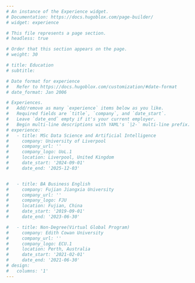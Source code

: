 ```yaml
---
# An instance of the Experience widget.
# Documentation: https://docs.hugoblox.com/page-builder/
# widget: experience

# This file represents a page section.
# headless: true

# Order that this section appears on the page.
# weight: 30

# title: Education
# subtitle:

# Date format for experience
#   Refer to https://docs.hugoblox.com/customization/#date-format
# date_format: Jan 2006

# Experiences.
#   Add/remove as many `experience` items below as you like.
#   Required fields are `title`, `company`, and `date_start`.
#   Leave `date_end` empty if it's your current employer.
#   Begin multi-line descriptions with YAML's `|2-` multi-line prefix.
# experience:
#   - title: MSc Data Science and Artificial Intelligence
#     company: University of Liverpool
#     company_url: ''
#     company_logo: UoL.1
#     location: Liverpool, United Kingdom
#     date_start: '2024-09-01'
#     date_end: '2025-12-03'


#   - title: BA Business English
#     company: Fujian Jiangxia University
#     company_url: ''
#     company_logo: FJU
#     location: Fujian, China
#     date_start: '2019-09-01'
#     date_end: '2023-06-30'

#   - title: Non-Degree(Virtual Global Program)
#     company: Edith Cowan University
#     company_url: ''
#     company_logo: ECU.1
#     location: Perth, Australia
#     date_start: '2021-02-01'
#     date_end: '2021-06-30'
# design:
#   columns: '1'
---
```

